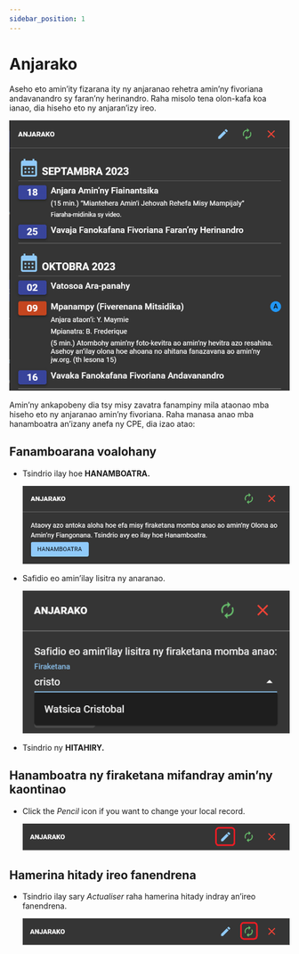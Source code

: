 ```yaml
---
sidebar_position: 1
---
```


# Anjarako

Aseho eto amin’ity fizarana ity ny anjaranao rehetra amin’ny fivoriana andavanandro sy faran’ny herinandro. Raha misolo tena olon-kafa koa ianao, dia hiseho eto ny anjaran’izy ireo.

![Anjarako](./cpe_my_assignments.png)

Amin’ny ankapobeny dia tsy misy zavatra fanampiny mila ataonao mba hiseho eto ny anjaranao amin’ny fivoriana. Raha manasa anao mba hanamboatra an’izany anefa ny CPE, dia izao atao:

## Fanamboarana voalohany

- Tsindrio ilay hoe **HANAMBOATRA.**

  ![My Assignments Setup](./cpe_my_assignments_setup.png)

- Safidio eo amin’ilay lisitra ny anaranao.

  ![My Assignments Select Record](./cpe_my_assignments_select_record.png)

- Tsindrio ny **HITAHIRY.**

## Hanamboatra ny firaketana mifandray amin’ny kaontinao

- Click the _Pencil_ icon if you want to change your local record.

  ![My Assignments Edit Record](./cpe_my_assignments_edit_record.png)

## Hamerina hitady ireo fanendrena

- Tsindrio ilay sary _Actualiser_ raha hamerina hitady indray an’ireo fanendrena.

  ![My Assignments Refresh](./cpe_my_assignments_refresh.png)
